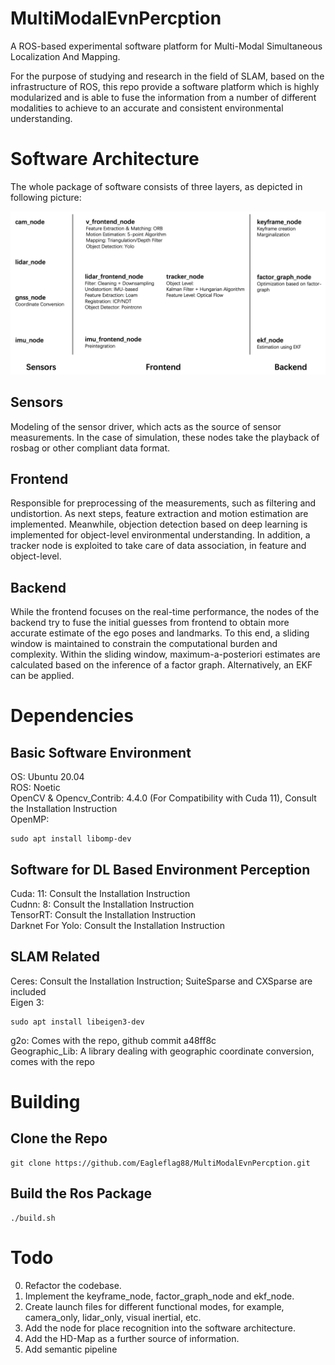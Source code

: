 # MultiModalEvnPercption

A ROS-based experimental software platform for Multi-Modal Simultaneous Localization And Mapping.

For the purpose of studying and research in the field of SLAM, based on the infrastructure of ROS, this repo provide a software platform which is highly 
modularized and is able to fuse the information from a number of different modalities to achieve to an accurate and consistent environmental understanding. 

# Software Architecture

The whole package of software consists of three layers, as depicted in following picture:

![Software Architecture](https://github.com/Eagleflag88/MultiModalEvnPercption/blob/main/SoftwareArch.jpg)

## Sensors
Modeling of the sensor driver, which acts as the source of sensor measurements. In the case of simulation, 
these nodes take the playback of rosbag or other compliant data format.

## Frontend
Responsible for preprocessing of the measurements, such as filtering and undistortion. 
As next steps, feature extraction and motion estimation are implemented. 
Meanwhile, objection detection based on deep learning is implemented for object-level environmental understanding. 
In addition, a tracker node is exploited to take care of data association, in feature and object-level.

## Backend 
While the frontend focuses on the real-time performance, the nodes of the backend try to fuse the initial guesses 
from frontend to obtain more accurate estimate of the ego poses and landmarks. 
To this end, a sliding window is maintained to constrain the computational burden and complexity. 
Within the sliding window, maximum-a-posteriori estimates are calculated based on the inference of a factor graph. 
Alternatively, an EKF can be applied.


# Dependencies

## Basic Software Environment
OS: Ubuntu 20.04 \
ROS: Noetic\
OpenCV & Opencv_Contrib: 4.4.0 (For Compatibility with Cuda 11), Consult the Installation Instruction\
OpenMP:
```
sudo apt install libomp-dev    
```

## Software for DL Based Environment Perception
Cuda: 11: Consult the Installation Instruction\
Cudnn: 8: Consult the Installation Instruction\
TensorRT: Consult the Installation Instruction\
Darknet For Yolo: Consult the Installation Instruction

## SLAM Related
Ceres: Consult the Installation Instruction; SuiteSparse and CXSparse are included \
Eigen 3:
```
sudo apt install libeigen3-dev
```
g2o: Comes with the repo, github commit a48ff8c\
Geographic_Lib: A library dealing with geographic coordinate conversion, comes with the repo

# Building

## Clone the Repo
```
git clone https://github.com/Eagleflag88/MultiModalEvnPercption.git
```
## Build the Ros Package
```
./build.sh
```

# Todo

0. Refactor the codebase.
1. Implement the keyframe_node, factor_graph_node and ekf_node.
2. Create launch files for different functional modes, for example, camera_only, lidar_only, visual inertial, etc.
3. Add the node for place recognition into the software architecture.
4. Add the HD-Map as a further source of information.
5. Add semantic pipeline





